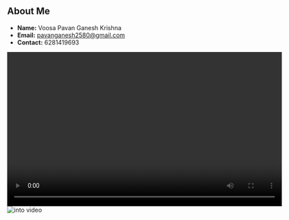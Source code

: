 ## About Me

- **Name:** Voosa Pavan Ganesh Krishna
- **Email:** pavanganesh2580@gmail.com
- **Contact:** 6281419693


<video width="640" height="360" controls>
    <source src="./gif.gif" type="video/gif">
    Your browser does not support the video tag.
</video>


<img src="./gif.gif" alt="into video"/>
